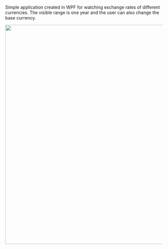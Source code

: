 Simple application created in WPF for watching exchange rates of different currencies. The visible range is one year and the user can also change the base currency.

<img src="https://github.com/user-attachments/assets/5957d075-fbde-457d-b5d0-541ca97f9305" width="700" />

